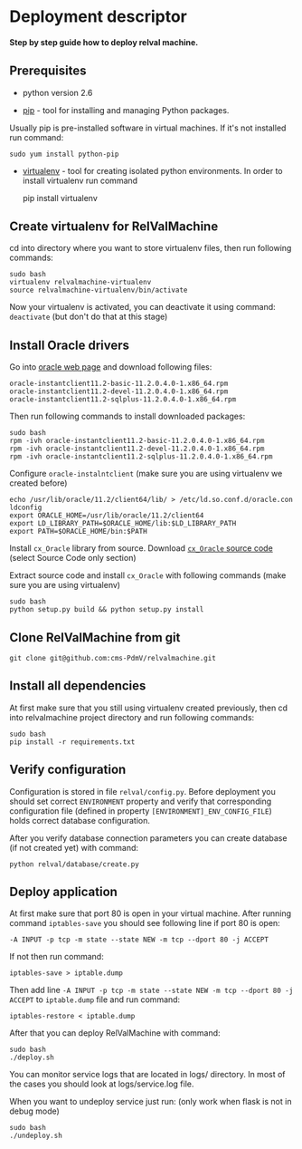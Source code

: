 # Deployment descriptor

#### Step by step guide how to deploy relval machine.

## Prerequisites

 - python version 2.6

 - [pip](https://pypi.python.org/pypi/pip) - tool for installing and managing Python packages.

Usually pip is pre-installed software in virtual machines. If it's not installed run command:

    sudo yum install python-pip

 - [virtualenv](http://docs.python-guide.org/en/latest/dev/virtualenvs/) - tool for creating isolated python environments.
 In order to install virtualenv run command


    pip install virtualenv

## Create virtualenv for RelValMachine

cd into directory where you want to store virtualenv files, then run following commands:

    sudo bash
    virtualenv relvalmachine-virtualenv
    source relvalmachine-virtualenv/bin/activate

Now your virtualenv is activated, you can deactivate it using command: `deactivate` (but don't do that at this stage)

## Install Oracle drivers

Go into [oracle web page](http://www.oracle.com/technetwork/topics/linuxx86-64soft-092277.html)
and download following files:

    oracle-instantclient11.2-basic-11.2.0.4.0-1.x86_64.rpm
    oracle-instantclient11.2-devel-11.2.0.4.0-1.x86_64.rpm
    oracle-instantclient11.2-sqlplus-11.2.0.4.0-1.x86_64.rpm

Then run following commands to install downloaded packages:

    sudo bash
    rpm -ivh oracle-instantclient11.2-basic-11.2.0.4.0-1.x86_64.rpm
    rpm -ivh oracle-instantclient11.2-devel-11.2.0.4.0-1.x86_64.rpm
    rpm -ivh oracle-instantclient11.2-sqlplus-11.2.0.4.0-1.x86_64.rpm

Configure `oracle-instalntclient` (make sure you are using virtualenv we created before)

    echo /usr/lib/oracle/11.2/client64/lib/ > /etc/ld.so.conf.d/oracle.con
    ldconfig
    export ORACLE_HOME=/usr/lib/oracle/11.2/client64
    export LD_LIBRARY_PATH=$ORACLE_HOME/lib:$LD_LIBRARY_PATH
    export PATH=$ORACLE_HOME/bin:$PATH

Install `cx_Oracle` library from source. Download [`cx_Oracle` source code](http://cx-oracle.sourceforge.net/) (select Source Code only section)

Extract source code and install `cx_Oracle` with following commands (make sure you are using virtualenv)

    sudo bash
    python setup.py build && python setup.py install

## Clone RelValMachine from git

    git clone git@github.com:cms-PdmV/relvalmachine.git

## Install all dependencies

At first make sure that you still using virtualenv created previously, then cd into relvalmachine project directory and run following commands:

    sudo bash
    pip install -r requirements.txt

## Verify configuration

Configuration is stored in file `relval/config.py`.
Before deployment you should set correct `ENVIRONMENT` property
and verify that corresponding configuration file (defined in property `[ENVIRONMENT]_ENV_CONFIG_FILE`)
holds correct database configuration.

After you verify database connection parameters you can create database (if not created yet) with command:

    python relval/database/create.py

## Deploy application

At first make sure that port 80 is open in your virtual machine.
After running command `iptables-save` you should see following line if port 80 is open:

    -A INPUT -p tcp -m state --state NEW -m tcp --dport 80 -j ACCEPT

If not then run command:

    iptables-save > iptable.dump

Then add line `-A INPUT -p tcp -m state --state NEW -m tcp --dport 80 -j ACCEPT` to `iptable.dump` file
and run command:

    iptables-restore < iptable.dump


After that you can deploy RelValMachine with command:

    sudo bash
    ./deploy.sh

You can monitor service logs that are located in logs/ directory.
In most of the cases you should look at logs/service.log file.

When you want to undeploy service just run: (only work when flask is not in debug mode)

    sudo bash
    ./undeploy.sh






